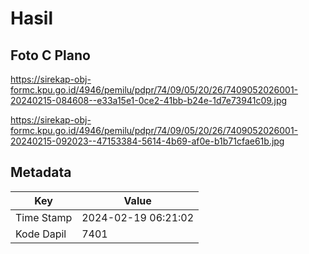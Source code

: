 # Hasil

## Foto C Plano

https://sirekap-obj-formc.kpu.go.id/4946/pemilu/pdpr/74/09/05/20/26/7409052026001-20240215-084608--e33a15e1-0ce2-41bb-b24e-1d7e73941c09.jpg

https://sirekap-obj-formc.kpu.go.id/4946/pemilu/pdpr/74/09/05/20/26/7409052026001-20240215-092023--47153384-5614-4b69-af0e-b1b71cfae61b.jpg


## Metadata

| Key        | Value               |
| ---------- | ------------------- |
| Time Stamp | 2024-02-19 06:21:02 |
| Kode Dapil | 7401                |



